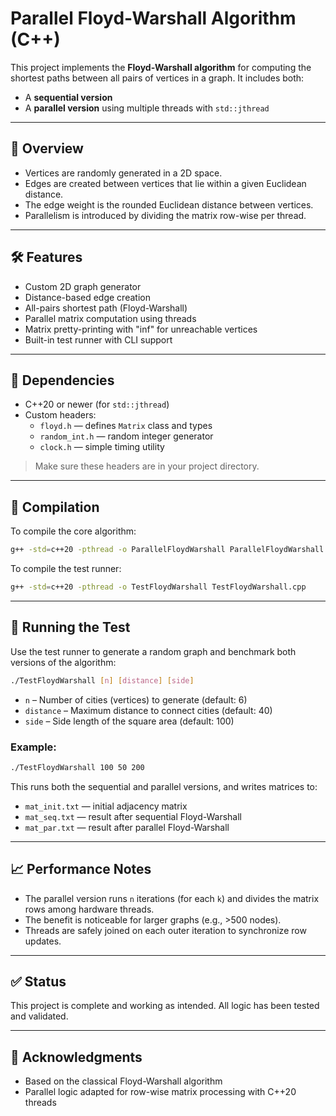 # Parallel Floyd-Warshall Algorithm (C++)

This project implements the **Floyd-Warshall algorithm** for computing the shortest paths between all pairs of vertices in a graph. It includes both:

- A **sequential version**
- A **parallel version** using multiple threads with `std::jthread`

---

## 📌 Overview

- Vertices are randomly generated in a 2D space.
- Edges are created between vertices that lie within a given Euclidean distance.
- The edge weight is the rounded Euclidean distance between vertices.
- Parallelism is introduced by dividing the matrix row-wise per thread.

---

## 🛠 Features

- Custom 2D graph generator
- Distance-based edge creation
- All-pairs shortest path (Floyd-Warshall)
- Parallel matrix computation using threads
- Matrix pretty-printing with "inf" for unreachable vertices
- Built-in test runner with CLI support

---

## 🧱 Dependencies

- C++20 or newer (for `std::jthread`)
- Custom headers:
  - `floyd.h` — defines `Matrix` class and types
  - `random_int.h` — random integer generator
  - `clock.h` — simple timing utility

> Make sure these headers are in your project directory.

---

## 🧪 Compilation

To compile the core algorithm:

```bash
g++ -std=c++20 -pthread -o ParallelFloydWarshall ParallelFloydWarshall.cpp
```

To compile the test runner:

```bash
g++ -std=c++20 -pthread -o TestFloydWarshall TestFloydWarshall.cpp
```

---

## 🚀 Running the Test

Use the test runner to generate a random graph and benchmark both versions of the algorithm:

```bash
./TestFloydWarshall [n] [distance] [side]
```

- `n`        – Number of cities (vertices) to generate (default: 6)
- `distance` – Maximum distance to connect cities (default: 40)
- `side`     – Side length of the square area (default: 100)

### Example:

```bash
./TestFloydWarshall 100 50 200
```

This runs both the sequential and parallel versions, and writes matrices to:

- `mat_init.txt` — initial adjacency matrix
- `mat_seq.txt` — result after sequential Floyd-Warshall
- `mat_par.txt` — result after parallel Floyd-Warshall

---

## 📈 Performance Notes

- The parallel version runs `n` iterations (for each `k`) and divides the matrix rows among hardware threads.
- The benefit is noticeable for larger graphs (e.g., >500 nodes).
- Threads are safely joined on each outer iteration to synchronize row updates.

---

## ✅ Status

This project is complete and working as intended. All logic has been tested and validated.

---

## 🤝 Acknowledgments

- Based on the classical Floyd-Warshall algorithm
- Parallel logic adapted for row-wise matrix processing with C++20 threads
